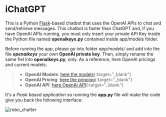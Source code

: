 # iChatGPT

This is a Python [Flask](https://flask.palletsprojects.com/en/3.0.x/)-based chatbot that uses the OpenAI APIs to chat and send/retrieve messages. 
This chatbot is faster than ChatGPT and, if you have OpenAI APIs running, you must only insert your private API Key inside the Python file named **__openaikeys__.py** contained inside app/models folder.

Before running the app, please go into folder *app/models/* and add into the file *__openaikeys__* your own **OpenAI private key**. Then, simply rename the same fiel into **openaikeys.py**, only.
As a reference, here OpenAI pricings and current models:

>- **OpenAI Models**: [here the models](https://platform.openai.com/docs/models){:target="_blank"}
>- **OpenAI Pricing**: [here the princing](https://openai.com/pricing){:target="_blank"}
>- **OpenAI API**: [here OpenAI API](https://platform.openai.com/docs/quickstart){:target="_blank"}

It's a *Flask based application* so running the **app.py** file will make the code give you back the following interface:

![robo_chatter](https://github.com/AndreaFerrante/iChatGPT/assets/19763070/bc8afda1-c603-4a22-a77e-885c4fab8123)
